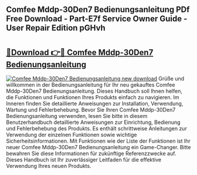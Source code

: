 ## Comfee Mddp-30Den7 Bedienungsanleitung PDf Free Download - Part-E7f Service Owner Guide - User Repair Edition pGHvh

# <h2><a href="http://df2cc7.blite.top/?on=Comfee+Mddp-30Den7+Bedienungsanleitung">🔗Download 👉🔴 Comfee Mddp-30Den7 Bedienungsanleitung</a></h2>

[![Comfee Mddp-30Den7 Bedienungsanleitung new download](https://i.imgur.com/lujVjoI.png)](http://df2cc7.blite.top/?on=Comfee+Mddp-30Den7+Bedienungsanleitung)
Grüße und willkommen in der Bedienungsanleitung für Ihr neu gekauftes Comfee Mddp-30Den7 Bedienungsanleitung. Dieses Handbuch soll Ihnen helfen, die Funktionen und Funktionen Ihres Produkts einfach zu navigieren. Im Inneren finden Sie detaillierte Anweisungen zur Installation, Verwendung, Wartung und Fehlerbehebung. Bevor Sie Ihren Comfee Mddp-30Den7 Bedienungsanleitung verwenden, lesen Sie bitte in diesem Benutzerhandbuch detaillierte Anweisungen zur Einrichtung, Bedienung und Fehlerbehebung des Produkts. Es enthält schrittweise Anleitungen zur Verwendung der einzelnen Funktionen sowie wichtige Sicherheitsinformationen. Mit Funktionen wie der Liste der Funktionen ist Ihr neuer Comfee Mddp-30Den7 Bedienungsanleitung ein Game-Changer. Bitte bewahren Sie diese Informationen für zukünftige Referenzzwecke auf. Dieses Handbuch ist Ihr zuverlässiger Leitfaden für die effektive Verwendung Ihres neuen Produkts.

